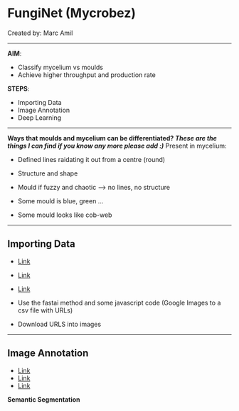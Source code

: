 #  FungiNet (Mycrobez)
Created by: Marc Amil 

--- 
**AIM**:
- Classify mycelium vs moulds 
- Achieve higher throughput and production rate 

**STEPS**: 
- Importing Data 
- Image Annotation 
- Deep Learning 
---
**Ways that moulds and mycelium can be differentiated? *These are the things
I can find if you know any more please add :)***
Present in mycelium:
- Defined lines raidating it out from a centre (round)
- Structure and shape 

- Mould if fuzzy and chaotic --> no lines, no structure 
- Some mould is blue, green ...
- Some mould looks like cob-web
---
## Importing Data 
- [Link](https://nayakpplaban.medium.com/create-an-image-dataset-from-google-images-and-classify-the-images-using-fastai-c4d67d60f19 )
- [Link](https://forums.fast.ai/t/download-images-from-google-image-search/63188 )
- [Link](https://medium.com/@intprogrammer/how-to-scrape-google-for-images-to-train-your-machine-learning-classifiers-on-565076972ce )

- Use the fastai method and some javascript code (Google Images to a csv file
  with URLs)
- Download URLS into images

--- 
## Image Annotation 
- [Link](https://hackernoon.com/what-is-image-annotation-an-intro-to-5-image-annotation-services-yt6n3xfj)
- [Link](https://nanonets.com/blog/how-to-do-semantic-segmentation-using-deep-learning/ )
- [Link](https://nanonets.com/blog/semantic-image-segmentation-2020/ )

**Semantic Segmentation**


